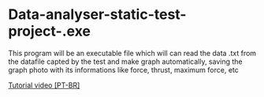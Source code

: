 # Data-analyser-static-test-project-.exe
This program will be an executable file which will can read the data .txt from the datafile capted by the test and make graph automatically, saving the graph photo with its informations like force, thrust, maximum force, etc

[Tutorial video [PT-BR]](https://www.youtube.com/watch?v=GXkCo5zUSEQ&t=8s&ab_channel=RenanLarrieu)

